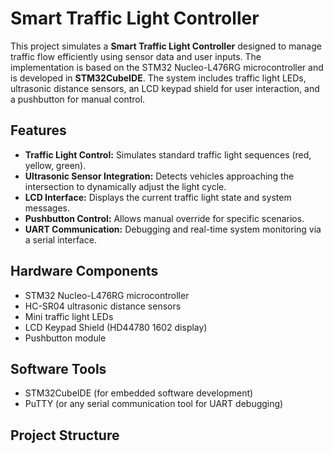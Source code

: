# Smart Traffic Light Controller  

This project simulates a **Smart Traffic Light Controller** designed to manage traffic flow efficiently using sensor data and user inputs. The implementation is based on the STM32 Nucleo-L476RG microcontroller and is developed in **STM32CubeIDE**.
The system includes traffic light LEDs, ultrasonic distance sensors, an LCD keypad shield for user interaction, and a pushbutton for manual control.

## Features  
- **Traffic Light Control:** Simulates standard traffic light sequences (red, yellow, green).  
- **Ultrasonic Sensor Integration:** Detects vehicles approaching the intersection to dynamically adjust the light cycle.  
- **LCD Interface:** Displays the current traffic light state and system messages.  
- **Pushbutton Control:** Allows manual override for specific scenarios.  
- **UART Communication:** Debugging and real-time system monitoring via a serial interface.  

## Hardware Components  
- STM32 Nucleo-L476RG microcontroller  
- HC-SR04 ultrasonic distance sensors  
- Mini traffic light LEDs  
- LCD Keypad Shield (HD44780 1602 display)  
- Pushbutton module  

## Software Tools  
- STM32CubeIDE (for embedded software development)  
- PuTTY (or any serial communication tool for UART debugging)  

## Project Structure  

